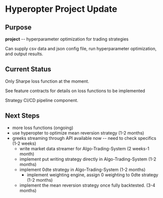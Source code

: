# Hyperopter Project Update

## Purpose

**project** -- hyperparameter optimization for trading strategies

Can supply csv data and json config file, run hyperparameter optimization, and output results.

## Current Status

Only Sharpe loss function at the moment. 

See feature contracts for details on loss functions to be implemented

Strategy CI/CD pipeline component.

## Next Steps
- more loss functions (ongoing)
- use hyperopter to optimize mean reversion strategy (1-2 months)
- greeks streaming through API available now -- need to check specifics (1-2 weeks)
    - write market data streamer for Algo-Trading-System (2 weeks-1 month)
    - implement put writing strategy directly in Algo-Trading-System (1-2 months)
    - implement 0dte strategy in Algo-Trading-System (1-2 months)
        - implement weighting engine, assign 0 weighting to 0dte strategy (1-2 months)
    - implement the mean reversion strategy once fully backtested. (3-4 months)
